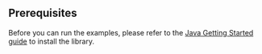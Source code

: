 ## Prerequisites

Before you can run the examples, please refer to the [Java Getting Started guide](./../../../getting_started/java.mdx) to install
the library.